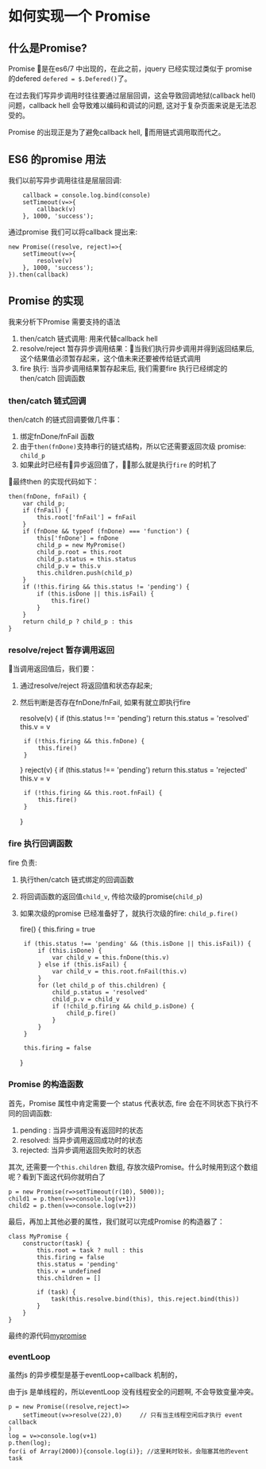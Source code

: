 # 如何实现一个 Promise 

## 什么是Promise?
Promise 是在es6/7 中出现的，在此之前，jquery 已经实现过类似于 promise的defered  `defered = $.Defered()`了。

在过去我们写异步调用时往往要通过层层回调，这会导致回调地狱(callback hell)问题，callback hell 会导致难以编码和调试的问题, 这对于复杂页面来说是无法忍受的。

Promise 的出现正是为了避免callback hell, 而用链式调用取而代之。

## ES6 的promise 用法
我们以前写异步调用往往是层层回调:

        callback = console.log.bind(console)
        setTimeout(v=>{
            callback(v)
        }, 1000, 'success');

通过promise 我们可以将callback 提出来:

    new Promise((resolve, reject)=>{
        setTimeout(v=>{
            resolve(v)
        }, 1000, 'success');
    }).then(callback)

## Promise 的实现
我来分析下Promise 需要支持的语法
1. then/catch 链式调用: 用来代替callback hell
2. resolve/reject 暂存异步调用结果：当我们执行异步调用并得到返回结果后, 这个结果值必须暂存起来，这个值未来还要被传给链式调用
3. fire 执行: 当异步调用结果暂存起来后, 我们需要fire 执行已经绑定的then/catch 回调函数

### then/catch 链式回调
then/catch 的链式回调要做几件事：
1. 绑定fnDone/fnFail 函数
2. 由于`then(fnDone)`支持串行的链式结构，所以它还需要返回次级 promise: `child_p`
3. 如果此时已经有异步返回值了，那么就是执行`fire` 的时机了

最终then 的实现代码如下：

    then(fnDone, fnFail) {
        var child_p;
        if (fnFail) {
            this.root['fnFail'] = fnFail
        }
        if (fnDone && typeof (fnDone) === 'function') {
            this['fnDone'] = fnDone
            child_p = new MyPromise()
            child_p.root = this.root
            child_p.status = this.status
            child_p.v = this.v
            this.children.push(child_p)
        }
        if (!this.firing && this.status != 'pending') {
            if (this.isDone || this.isFail) {
                this.fire()
            }
        }
        return child_p ? child_p : this
    }

### resolve/reject 暂存调用返回
当调用返回值后，我们要：
1. 通过resolve/reject 将返回值和状态存起来; 
2. 然后判断是否存在fnDone/fnFail, 如果有就立即执行fire

    resolve(v) {
        if (this.status !== 'pending') return
        this.status = 'resolved'
        this.v = v

        if (!this.firing && this.fnDone) {
            this.fire()
        }
    }
    reject(v) {
        if (this.status !== 'pending') return
        this.status = 'rejected'
        this.v = v

        if (!this.firing && this.root.fnFail) {
            this.fire()
        }
    }

### fire 执行回调函数
fire 负责:
1. 执行then/catch 链式绑定的回调函数
2. 将回调函数的返回值`child_v`, 传给次级的promise(`child_p`)
3. 如果次级的promise 已经准备好了，就执行次级的fire: `child_p.fire()`

    fire() {
        this.firing = true

        if (this.status !== 'pending' && (this.isDone || this.isFail)) {
            if (this.isDone) {
                var child_v = this.fnDone(this.v)
            } else if (this.isFail) {
                var child_v = this.root.fnFail(this.v)
            }
            for (let child_p of this.children) {
                child_p.status = 'resolved'
                child_p.v = child_v
                if (!child_p.firing && child_p.isDone) {
                    child_p.fire()
                }
            }
        }

        this.firing = false
    }

### Promise 的构造函数
首先，Promise 属性中肯定需要一个 status 代表状态, fire 会在不同状态下执行不同的回调函数:
1. pending : 当异步调用没有返回时的状态
2. resolved: 当异步调用返回成功时的状态
3. rejected: 当异步调用返回失败时的状态

其次, 还需要一个`this.children` 数组, 存放次级Promise。什么时候用到这个数组呢？看到下面这代码你就明白了

    p = new Promise(r=>setTimeout(r(10), 5000));
    child1 = p.then(v=>console.log(v+1))
    child2 = p.then(v=>console.log(v+2))

最后，再加上其他必要的属性，我们就可以完成Promise 的构造器了：

    class MyPromise {
        constructor(task) {
            this.root = task ? null : this
            this.firing = false
            this.status = 'pending'
            this.v = undefined
            this.children = []

            if (task) {
                task(this.resolve.bind(this), this.reject.bind(this))
            }
        }
    }


最终的源代码[mypromise](https://github.com/ahuigo/js-lib/blob/master/es6/mypromise.js)

### eventLoop
虽然js 的异步模型是基于eventLoop+callback 机制的，

由于js 是单线程的，所以eventLoop 没有线程安全的问题啊,  不会导致变量冲突。

    p = new Promise((resolve,reject)=>
        setTimeout(v=>resolve(22),0)     // 只有当主线程空闲后才执行 event callback
    )
    log = v=>console.log(v+1)
    p.then(log);
    for(i of Array(2000)){console.log(i)}; //这里耗时较长，会阻塞其他的event task
